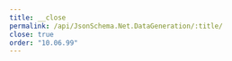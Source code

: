 ```yaml
---
title: __close
permalink: /api/JsonSchema.Net.DataGeneration/:title/
close: true
order: "10.06.99"
---
```

